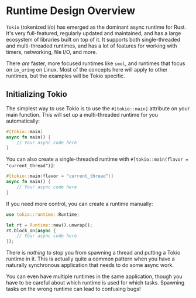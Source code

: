 # Runtime Design Overview

`Tokio` (tokenized i/o) has emerged as the dominant async runtime for Rust. It's very full-featured, regularly updated and maintained, and has a large ecosystem of libraries built on top of it. It supports both single-threaded and multi-threaded runtimes, and has a lot of features for working with timers, networking, file I/O, and more.

There *are* faster, more focused runtimes like `smol`, and runtimes that focus on `io_uring` on Linux. Most of the concepts here will apply to other runtimes, but the examples will be Tokio specific.

## Initializing Tokio

The simplest way to use Tokio is to use the `#[tokio::main]` attribute on your main function. This will set up a multi-threaded runtime for you automatically:

```rust
#[tokio::main]
async fn main() {
    // Your async code here
}
```

You can also create a single-threaded runtime with `#[tokio::main(flavor = "current_thread")]`:

```rust
#[tokio::main(flavor = "current_thread")]
async fn main() {
    // Your async code here
}
```

If you need more control, you can create a runtime manually:

```rust
use tokio::runtime::Runtime;

let rt = Runtime::new().unwrap();
rt.block_on(async {
    // Your async code here
});
```

There is *nothing* to stop you from spawning a thread and putting a Tokio runtime in it. This is actually quite a common pattern when you have a naturally synchronous application that needs to do some async work.

You can even have multiple runtimes in the same application, though you have to be careful about which runtime is used for which tasks. Spawning tasks on the wrong runtime can lead to confusing bugs!